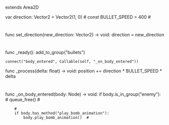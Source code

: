 extends Area2D

var direction: Vector2 = Vector2(1, 0)  #
const BULLET_SPEED = 400  #

# 
func set_direction(new_direction: Vector2) -> void:
	direction = new_direction

# 
func _ready():
	add_to_group("bullets")
	
	connect("body_entered", Callable(self, "_on_body_entered"))

func _process(delta: float) -> void:
	position += direction * BULLET_SPEED * delta

# 
func _on_body_entered(body: Node) -> void:
	if body.is_in_group("enemy"):  # 
		queue_free()  # 
		
		# 
		if body.has_method("play_bomb_animation"):
			body.play_bomb_animation()  #
